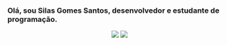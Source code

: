 
### Olá, sou Silas Gomes Santos, desenvolvedor e estudante de programação.
<div align="center">
  <a href="https://github.com/SilasGS%22%3E
  <img height="180em" src="https://github-readme-stats.vercel.app/api?username=SilasGS&show_icons=true&theme=midnight-purple&include_all_commits=true&count_private=true%22/%3E
  <img height="180em" src="https://github-readme-stats.vercel.app/api/top-langs/?username=SilasGS&layout=compact&langs_count=7&theme=midnight-purple%22/%3E
</div>
<div align="center">
  <a href="https://www.instagram.com/silask21/" target="_blank"><img src="https://img.shields.io/badge/-Instagram-%23E4405F?style=for-the-badge&logo=instagram&logoColor=white" target="_blank"></a>
  <a href = "mailto:silasgomessantosikas@gmail.com"><img src="https://img.shields.io/badge/-Gmail-%23333?style=for-the-badge&logo=gmail&logoColor=white" target="_blank"></a>
  </div>